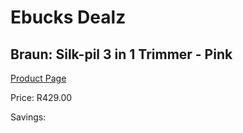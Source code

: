 
# Ebucks Dealz
## Braun: Silk-pil 3 in 1 Trimmer - Pink
[Product Page](https://www.ebucks.com/web/shop/productSelected.do?prodId=627447099&catId=1186086453)

Price: R429.00

Savings: 


	